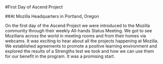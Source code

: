 #First Day of Ascend Project 

##At Mozilla Headquarters in Portland, Oregon

On the first day of the Ascend Project we were introduced to the Mozilla community through their weekly All-hands Status Meeting. We got to see Mozillans across the world in meeting rooms and from their homes via webcams. It was exciting to hear about all the projects happening at Mozilla. We established agreements to promote a positive learning environment and explored the results of a Strengths test we took and how we can use them for our benefit in the program. It was a promising start.  